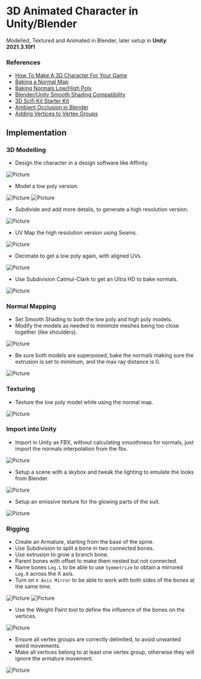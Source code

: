 # 3D Animated Character in Unity/Blender

Modelled, Textured and Animated in Blender, later setup in **Unity 2021.3.10f1**

### References

- [How To Make A 3D Character For Your Game](https://www.youtube.com/watch?v=ogz-3r0EHKM)
- [Baking a Normal Map](https://www.youtube.com/watch?v=tndUB5b4STI)
- [Baking Normals Low/High Poly](https://www.reddit.com/r/learnblender/comments/gbgvla/does_having_the_high_poly_object_being_completely/)
- [Blender/Unity Smooth Shading Compatibility](https://www.reddit.com/r/Unity3D/comments/47lska/just_found_out_that_blenders_smooth_shading_will/)
- [3D Scifi Kit Starter Kit](https://assetstore.unity.com/packages/3d/environments/3d-scifi-kit-starter-kit-92152)
- [Ambient Occlusion in Blender](https://docs.blender.org/manual/en/2.79/render/blender_render/world/ambient_occlusion.html)
- [Adding Vertices to Vertex Groups](https://blender.stackexchange.com/questions/183463/how-do-i-fix-vertices-that-arent-following-the-armature)

## Implementation

### 3D Modelling

- Design the character in a design software like Affinity.

![Picture](./docs/1.jpg)

- Model a low poly version.

![Picture](./docs/2.jpg)
![Picture](./docs/3.jpg)

- Subdivide and add more details, to generate a high resolution version.

![Picture](./docs/4.jpg)

- UV Map the high resolution version using Seams.

![Picture](./docs/5.jpg)

- Decimate to get a low poly again, with aligned UVs.

![Picture](./docs/6.jpg)

- Use Subdivision Catmul-Clark to get an Ultra HD to bake normals.

![Picture](./docs/7.jpg)

### Normal Mapping

- Set Smooth Shading to both the low poly and high poly models.
- Modify the models as needed to minimize meshes being too close together (like shoulders).

![Picture](./docs/8.jpg)

- Be sure both models are superposed, bake the normals making sure the extrusion is set to minimum, and the max ray distance is 0.

![Picture](./docs/9.jpg)

### Texturing

- Texture the low poly model while using the normal map.

![Picture](./docs/10.jpg)

### Import into Unity

- Import in Unity as FBX, without calculating smoothness for normals, just import the normals interpolation from the fbx.

![Picture](./docs/11.jpg)

- Setup a scene with a skybox and tweak the lighting to emulate the looks from Blender.

![Picture](./docs/12.jpg)

- Setup an emissive texture for the glowing parts of the suit.

![Picture](./docs/13.jpg)

### Rigging

- Create an Armature, starting from the base of the spine.
- Use Subdivision to split a bone in two connected bones.
- Use extrusion to grow a branch bone.
- Parent bones with offset to make them nested but not connected.
- Name bones `Leg.L` to be able to use `Symmetrize` to obtain a mirrored `Leg.R` across the X axis.
- Turn on `X Axis Mirror` to be able to work with both sides of the bones at the same time.

![Picture](./docs/14.jpg)
![Picture](./docs/15.jpg)

- Use the Weight Paint tool to define the influence of the bones on the vertices.

![Picture](./docs/16.jpg)

- Ensure all vertex groups are correctly delimited, to avoid unwanted weird movements.
- Make all vertices belong to at least one vertex group, otherwise they will ignore the armature movement.

![Picture](./docs/17.jpg)
